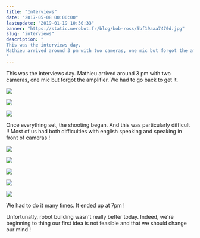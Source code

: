 ```yaml
---
title: "Interviews"
date: "2017-05-08 00:00:00"
lastupdate: "2019-01-19 10:30:33"
banner: "https://static.werobot.fr/blog/bob-ross/5bf19aaa7470d.jpg"
slug: "interviews"
description: " 
This was the interviews day.
Mathieu arrived around 3 pm with two cameras, one mic but forgot the amplifier. We had to go back to get it.
"
---
```

This was the interviews day.
Mathieu arrived around 3 pm with two cameras, one mic but forgot the amplifier. We had to go back to get it.

![](https://static.werobot.fr/blog/bob-ross/5bf199d50b8a0.jpg)

![](https://static.werobot.fr/blog/bob-ross/5bf199ec6f214.jpg)

![](https://static.werobot.fr/blog/bob-ross/5bf199f9af8f9.jpg)

Once everything set, the shooting began.
And this was particularly difficult !!
Most of us had both difficulties with english speaking and speaking in front of cameras !

![](https://static.werobot.fr/blog/bob-ross/5bf19a392ce93.jpg)

![](https://static.werobot.fr/blog/bob-ross/5bf19aaa7470d.jpg)

![](https://static.werobot.fr/blog/bob-ross/5bf19ac905567.jpg)

![](https://static.werobot.fr/blog/bob-ross/5bf19ae01e649.jpg)

![](https://static.werobot.fr/blog/bob-ross/5bf19af4352ef.jpg)

We had to do it many times. 
It ended up at 7pm !

Unfortunatly, robot building wasn't really better today. Indeed, we're beginning to thing our first idea is not feasible and that we should change our mind !

    